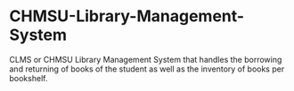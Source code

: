 # CHMSU-Library-Management-System
CLMS or CHMSU Library Management System that handles the borrowing and returning of books of the student as well as the inventory of books per bookshelf.

